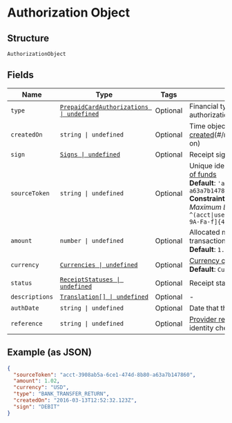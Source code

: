 
# Authorization Object

## Structure

`AuthorizationObject`

## Fields

| Name | Type | Tags | Description |
|  --- | --- | --- | --- |
| `type` | [`PrepaidCardAuthorizations \| undefined`](../../doc/models/prepaid-card-authorizations.md) | Optional | Financial types for the [prepaid card](page:working-with-resources/prepaid-cards) authorization. |
| `createdOn` | `string \| undefined` | Optional | Time object was [created](#/rest/models/structures/created-on)(#/rest/models/structures/created-on) |
| `sign` | [`Signs \| undefined`](../../doc/models/signs.md) | Optional | Receipt sign types |
| `sourceToken` | `string \| undefined` | Optional | Unique identifier representing the [source of funds](#/rest/models/structures/source-token)<br>**Default**: `'acct-3908ab5a-6ce1-474d-8b80-a63a7b147860'`<br>**Constraints**: *Minimum Length*: `41`, *Maximum Length*: `41`, *Pattern*: `^(acct\|user\|dest)-[0-9A-Fa-f]{8}(?:-[0-9A-Fa-f]{4}){3}-[0-9A-Fa-f]{12}$` |
| `amount` | `number \| undefined` | Optional | Allocated money to be sent in the transaction.<br>**Default**: `1.02` |
| `currency` | [`Currencies \| undefined`](../../doc/models/currencies.md) | Optional | [Currency code type](#/rest/models/structures/country) for the object<br>**Default**: `Currencies.USD` |
| `status` | [`ReceiptStatuses \| undefined`](../../doc/models/receipt-statuses.md) | Optional | Receipt status types |
| `descriptions` | [`Translation[] \| undefined`](../../doc/models/translation.md) | Optional | - |
| `authDate` | `string \| undefined` | Optional | Date that the auth was created |
| `reference` | `string \| undefined` | Optional | [Provider reference](#/rest/models/structures/identity-verification-provider-reference) used for performing identity checks for the provider |

## Example (as JSON)

```json
{
  "sourceToken": "acct-3908ab5a-6ce1-474d-8b80-a63a7b147860",
  "amount": 1.02,
  "currency": "USD",
  "type": "BANK_TRANSFER_RETURN",
  "createdOn": "2016-03-13T12:52:32.123Z",
  "sign": "DEBIT"
}
```

